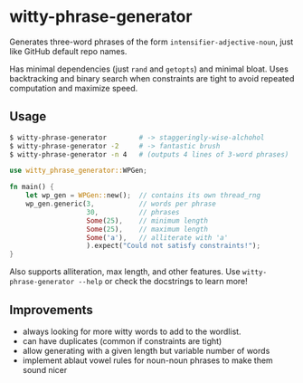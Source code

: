 # witty-phrase-generator

Generates three-word phrases of the form `intensifier-adjective-noun`, just like GitHub default repo names.

Has minimal dependencies (just `rand` and `getopts`) and minimal bloat. Uses backtracking and binary search when constraints are tight to avoid repeated computation and maximize speed.

## Usage

```sh
$ witty-phrase-generator        # -> staggeringly-wise-alchohol
$ witty-phrase-generator -2     # -> fantastic brush
$ witty-phrase-generator -n 4   # (outputs 4 lines of 3-word phrases)
```

```rust
use witty_phrase_generator::WPGen;

fn main() {
    let wp_gen = WPGen::new();  // contains its own thread_rng
    wp_gen.generic(3,           // words per phrase
                   30,          // phrases
                   Some(25),    // minimum length
                   Some(25),    // maximum length
                   Some('a'),   // alliterate with 'a'
                   ).expect("Could not satisfy constraints!");
}
```

Also supports alliteration, max length, and other features. Use `witty-phrase-generator --help` or check the docstrings to learn more!

## Improvements
- always looking for more witty words to add to the wordlist.
- can have duplicates (common if constraints are tight)
- allow generating with a given length but variable number of words
- implement ablaut vowel rules for noun-noun phrases to make them sound nicer
